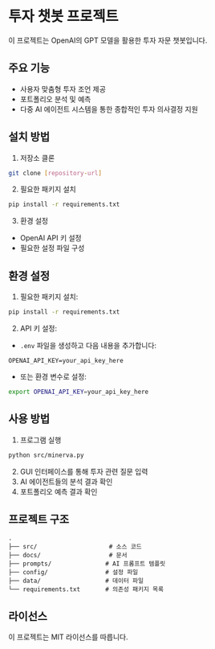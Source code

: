 # 투자 챗봇 프로젝트

이 프로젝트는 OpenAI의 GPT 모델을 활용한 투자 자문 챗봇입니다.

## 주요 기능

- 사용자 맞춤형 투자 조언 제공
- 포트폴리오 분석 및 예측
- 다중 AI 에이전트 시스템을 통한 종합적인 투자 의사결정 지원

## 설치 방법

1. 저장소 클론
```bash
git clone [repository-url]
```

2. 필요한 패키지 설치
```bash
pip install -r requirements.txt
```

3. 환경 설정
- OpenAI API 키 설정
- 필요한 설정 파일 구성

## 환경 설정

1. 필요한 패키지 설치:
```bash
pip install -r requirements.txt
```

2. API 키 설정:
- `.env` 파일을 생성하고 다음 내용을 추가합니다:
```
OPENAI_API_KEY=your_api_key_here
```
- 또는 환경 변수로 설정:
```bash
export OPENAI_API_KEY=your_api_key_here
```

## 사용 방법

1. 프로그램 실행
```bash
python src/minerva.py
```

2. GUI 인터페이스를 통해 투자 관련 질문 입력
3. AI 에이전트들의 분석 결과 확인
4. 포트폴리오 예측 결과 확인

## 프로젝트 구조

```
.
├── src/                    # 소스 코드
├── docs/                   # 문서
├── prompts/               # AI 프롬프트 템플릿
├── config/                # 설정 파일
├── data/                  # 데이터 파일
└── requirements.txt       # 의존성 패키지 목록
```

## 라이선스

이 프로젝트는 MIT 라이선스를 따릅니다. 